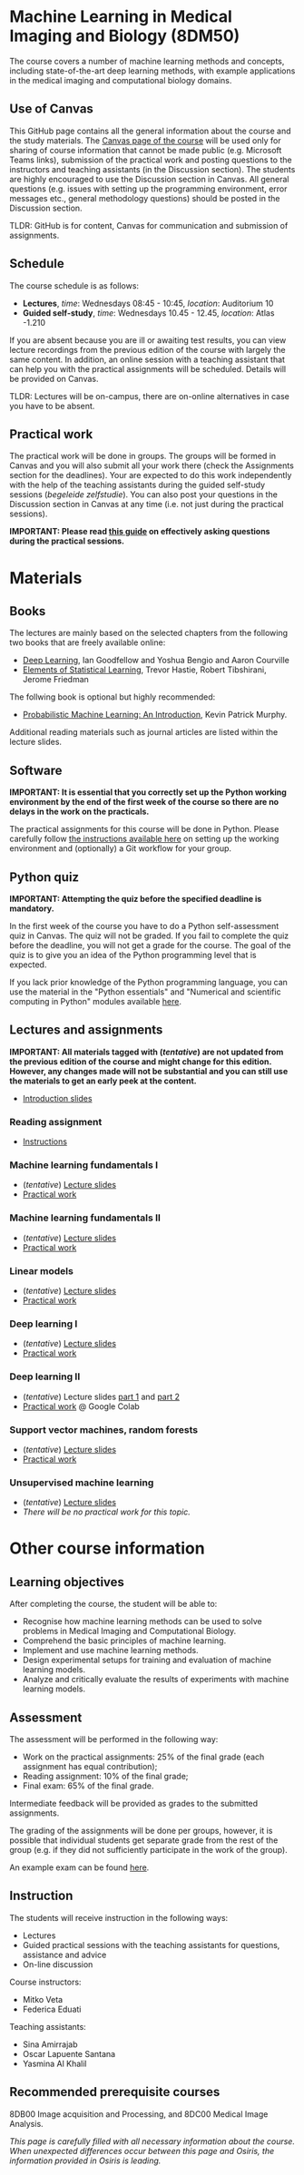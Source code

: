 
# Machine Learning in Medical Imaging and Biology (8DM50)
The course covers a number of machine learning methods and concepts, including state-of-the-art deep learning methods, with example applications in the medical imaging and computational biology domains.

## Use of Canvas
This GitHub page contains all the general information about the course and the study materials. The [Canvas page of the course](https://canvas.tue.nl/courses/17912) will be used only for sharing of course information that cannot be made public (e.g. Microsoft Teams links), submission of the practical work and posting questions to the instructors and teaching assistants (in the Discussion section). The students are highly encouraged to use the Discussion section in Canvas. All general questions (e.g. issues with setting up the programming environment, error messages etc., general methodology questions) should be posted in the Discussion section.

TLDR: GitHub is for content, Canvas for communication and submission of assignments.

## Schedule

The course schedule is as follows:
* **Lectures**, *time*: Wednesdays 08:45 - 10:45, *location*: Auditorium 10
* **Guided self-study**, *time*: Wednesdays 10.45 - 12.45, *location*: Atlas -1.210

If you are absent because you are ill or awaiting test results, you can view lecture recordings from the previous edition of the course with largely the same content. In addition, an online session with a teaching assistant that can help you with the practical assignments will be scheduled. Details will be provided on Canvas.

TLDR: Lectures will be on-campus, there are on-online alternatives in case you have to be absent.

## Practical work

The practical work will be done in groups. The groups will be formed in Canvas and you will also submit all your work there (check the Assignments section for the deadlines). Your are expected to do this work independently with the help of the teaching assistants during the guided self-study sessions (*begeleide zelfstudie*). You can also post your questions in the Discussion section in Canvas at any time (i.e. not just during the practical sessions).

**IMPORTANT: Please read [this guide](how_to_ask_questions.md) on effectively asking questions during the practical sessions.**

# Materials

## Books
The lectures are mainly based on the selected chapters from the following two books that are freely available online:

* [Deep Learning](https://www.deeplearningbook.org/), Ian Goodfellow and Yoshua Bengio and Aaron Courville
* [Elements of Statistical Learning](https://web.stanford.edu/~hastie/ElemStatLearn/), Trevor Hastie, Robert Tibshirani, Jerome Friedman

The follwing book is optional but highly recommended:
* [Probabilistic Machine Learning: An Introduction](https://probml.github.io/pml-book/book1.html), Kevin Patrick Murphy.

Additional reading materials such as journal articles are listed within the lecture slides.

## Software

**IMPORTANT: It is essential that you correctly set up the Python working environment by the end of the first week of the course so there are no delays in the work on the practicals.**

The practical assignments for this course will be done in Python. Please carefully follow [the instructions available here](software.md) on setting up the working environment and (optionally) a Git workflow for your group.

## Python quiz

**IMPORTANT: Attempting the quiz before the specified deadline is mandatory.**

In the first week of the course you have to do a Python self-assessment quiz in Canvas. The quiz will not be graded. If you fail to complete the quiz before the deadline, you will not get a grade for the course. The goal of the quiz is to give you an idea of the Python programming level that is expected.

If you lack prior knowledge of the Python programming language, you can use the material in the "Python essentials" and "Numerical and scientific computing in Python" modules available [here](https://github.com/tueimage/essential-skills/).

## Lectures and assignments

**IMPORTANT: All materials tagged with (*tentative*)  are not updated from the previous edition of the course and might change for this edition. However, any changes made will not be substantial and you can still use the materials to get an early peek at the content.**

* [Introduction slides](lectures/intro.pdf)

### Reading assignment
* [Instructions](reading_assignment.md)

### Machine learning fundamentals I
* (*tentative*) [Lecture slides](lectures/week_1.pdf)
* [Practical work](practicals/week_1.ipynb)

### Machine learning fundamentals II
* (*tentative*) [Lecture slides](lectures/week_2.pdf)
* [Practical work](practicals/week_2.ipynb)

### Linear models
* (*tentative*) [Lecture slides](lectures/week_3.pdf)
* [Practical work](practicals/week_3.ipynb)

### Deep learning I
* (*tentative*) [Lecture slides](lectures/week_4.pdf)
* [Practical work](practicals/week_4.ipynb)

### Deep learning II
* (*tentative*) Lecture slides [part 1](lectures/week_5_1.pdf) and [part 2](lectures/week_5_2.pdf)
* [Practical work](https://colab.research.google.com/drive/1zLIAaGX8Z53YD8iR2FLNl8D-CXaQBTX-) @ Google Colab

### Support vector machines, random forests
* (*tentative*) [Lecture slides](lectures/week_6.pdf)
* [Practical work](practicals/week_6.ipynb)

### Unsupervised machine learning
* (*tentative*) [Lecture slides](lectures/week_7.pdf)
* *There will be no practical work for this topic.*

# Other course information

## Learning objectives

After completing the course, the student will be able to:
* Recognise how machine learning methods can be used to solve problems in Medical Imaging and Computational Biology.
* Comprehend the basic principles of machine learning.
* Implement and use machine learning methods.
* Design experimental setups for training and evaluation of machine learning models.
* Analyze and critically evaluate the results of experiments with machine learning models.

## Assessment

The assessment will be performed in the following way:

* Work on the practical assignments: 25% of the final grade (each assignment has equal contribution);
* Reading assignment: 10% of the final grade;
* Final exam: 65% of the final grade.

Intermediate feedback will be provided as grades to the submitted assignments.

The grading of the assignments will be done per groups, however, it is possible that individual students get separate grade from the rest of the group (e.g. if they did not sufficiently participate in the work of the group).

An example exam can be found [here](exam.pdf).

## Instruction

The students will receive instruction in the following ways:

* Lectures
* Guided practical sessions with the teaching assistants for questions, assistance and advice
* On-line discussion

Course instructors:
* Mitko Veta
* Federica Eduati

Teaching assistants:
* Sina Amirrajab
* Oscar Lapuente Santana
* Yasmina Al Khalil


## Recommended prerequisite courses

8DB00 Image acquisition and Processing, and 8DC00 Medical Image Analysis.



*This page is carefully filled with all necessary information about the course. When unexpected differences occur between this page and Osiris, the information provided in Osiris is leading.*
